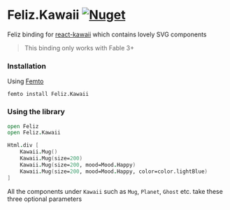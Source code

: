 # Feliz.Kawaii [![Nuget](https://img.shields.io/nuget/v/Feliz.Kawaii.svg?maxAge=0&colorB=brightgreen)](https://www.nuget.org/packages/Feliz.Kawaii)

Feliz binding for [react-kawaii](https://github.com/miukimiu/react-kawaii) which contains lovely SVG components

> This binding only works with Fable 3+

### Installation

Using [Femto](https://github.com/Zaid-Ajaj/Femto)
```
femto install Feliz.Kawaii
```

### Using the library

```fsharp
open Feliz
open Feliz.Kawaii

Html.div [
    Kawaii.Mug()
    Kawaii.Mug(size=200)
    Kawaii.Mug(size=200, mood=Mood.Happy)
    Kawaii.Mug(size=200, mood=Mood.Happy, color=color.lightBlue)
]
```
All the components under `Kawaii` such as `Mug`, `Planet`, `Ghost` etc. take these three optional parameters
